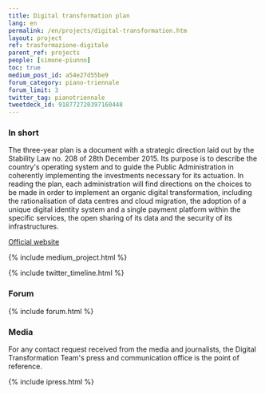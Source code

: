 ```yaml
---
title: Digital transformation plan
lang: en
permalink: /en/projects/digital-transformation.htm
layout: project
ref: trasformazione-digitale
parent_ref: projects
people: [simone-piunno]
toc: true
medium_post_id: a54e27d55be9
forum_category: piano-triennale
forum_limit: 3
twitter_tag: pianotriennale
tweetdeck_id: 918772720397160448
---
```


### In short

The three-year plan is a document with a strategic direction laid out by the Stability Law no. 208 of 28th December 2015. Its purpose is to describe the country&#39;s operating system and to guide the Public Administration in coherently implementing the investments necessary for its actuation. In reading the plan, each administration will find directions on the choices to be made in order to implement an organic digital transformation, including the rationalisation of data centres and cloud migration, the adoption of a unique digital identity system and a single payment platform within the specific services, the open sharing of its data and the security of its infrastructures.

[Official website](https://pianotriennale-ict.italia.it/)


{% include medium_project.html %}

{% include twitter_timeline.html %}

### Forum

{% include forum.html %}


### Media
For any contact request received from the media and journalists, the Digital Transformation Team's press and communication office is the point of reference.

{% include ipress.html %}
<div id="content-ipress" data-key="01e87bed-f52e-4d6d-af32-c4ea59fd300a" data-lang="en" data-size="100" data-tag="39"></div>
<script type="text/javascript" src="/js/ipress.js"></script>
